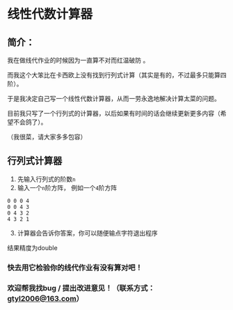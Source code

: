 # 线性代数计算器
## 简介：
我在做线代作业的时候因为一直算不对而红温破防 。

而我这个大笨比在卡西欧上没有找到行列式计算（其实是有的，不过最多只能算四阶）。

于是我决定自己写一个线性代数计算器，从而一劳永逸地解决计算太菜的问题。

目前我只写了一个行列式的计算器，以后如果有时间的话会继续更新更多内容（希望不会鸽了）。

（我很菜，请大家多多包容）

## 行列式计算器
1. 先输入行列式的阶数`n`
2. 输入一个`n`阶方阵， 例如一个`4`阶方阵
 ```
 0 0 0 4
 0 0 4 3
 0 4 3 2
 4 3 2 1
 ```
3. 计算器会告诉你答案，你可以随便输点字符退出程序

结果精度为double

### 快去用它检验你的线代作业有没有算对吧！
### 欢迎帮我找bug / 提出改进意见！（联系方式：gtyl2006@163.com）